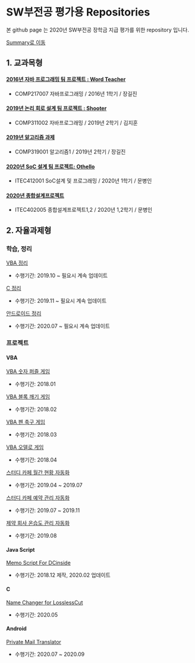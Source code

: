 # SW부전공 평가용 Repositories
본 github page 는 2020년 SW부전공 장학금 지급 평가를 위한 repository 입니다.

[Summary로 이동](https://github.com/ke-nai/sw2020/blob/main/summary.md)

## 1. 교과목형
#### [2016년 자바 프로그래밍 팀 프로젝트 : Word Teacher](https://github.com/ke-nai/JAVA-2016TeamProject-Word_Teacher)
- COMP217007 자바프로그래밍 / 2016년 1학기 / 장길진

#### [2019년 논리 회로 설계 팀 프로젝트 : Shooter](https://github.com/ke-nai/JAVA-2016TeamProject-Word_Teacher)
- COMP311002 자바프로그래밍 / 2019년 2학기 / 김지훈

#### [2019년 알고리즘 과제](https://github.com/ke-nai/C-2019AlgorithmHW)
- COMP319001 알고리즘1 / 2019년 2학기 / 장길진

#### [2020년 SoC 설계 팀 프로젝트: Othello](https://github.com/ke-nai/2020TeamProject-Othello)
- ITEC412001 SoC설계 및 프로그래밍 / 2020년 1학기 / 문병인

#### [2020년 종합설계프로젝트](https://github.com/ke-nai/2020Capstone)
- ITEC402005 종합설계프로젝트1,2 / 2020년 1,2학기 / 문병인

## 2. 자율과제형
### 학습, 정리
[VBA 정리](https://github.com/ke-nai/VBA)
- 수행기간: 2019.10 ~ 필요시 계속 업데이트

[C 정리](https://github.com/ke-nai/C)
- 수행기간: 2019.11 ~ 필요시 계속 업데이트

[안드로이드 정리](https://github.com/ke-nai/Android)
- 수행기간: 2020.07 ~ 필요시 계속 업데이트

### 프로젝트
#### VBA
[VBA 숫자 퍼즐 게임](https://github.com/ke-nai/VBA-Number_Puzzle)
- 수행기간: 2018.01

[VBA 블록 깨기 게임](https://github.com/ke-nai/VBA-Block_Break)
- 수행기간: 2018.02

[VBA 펜 축구 게임](https://github.com/ke-nai/VBA-Pen_Soccer)
- 수행기간: 2018.03

[VBA 오델로 게임](https://github.com/ke-nai/VBA-Othello)
- 수행기간: 2018.04

[스터디 카페 월간 현황 자동화](https://github.com/ke-nai/MonthlyAccountBook)
- 수행기간: 2019.04 ~ 2019.07

[스터디 카페 예약 관리 자동화](https://github.com/ke-nai/ReservationManager)
- 수행기간: 2019.07 ~ 2019.11

[제약 회사 온습도 관리 자동화](https://github.com/ke-nai/TemperatureAndHumidityManager/blob/main/README.md)
- 수행기간: 2019.08

#### Java Script
[Memo Script For DCinside](https://github.com/ke-nai/JavaScript-MemoScriptForDCinside)
- 수행기간: 2018.12 제작, 2020.02 업데이트

#### C
[Name Changer for LosslessCut](https://github.com/ke-nai/C-Name_Changer)
- 수행기간: 2020.05

#### Android
[Private Mail Translator](https://github.com/ke-nai/PrivateMailTranslator/edit/main/README.md)
- 수행기간: 2020.07 ~ 2020.09

